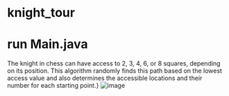 # knight_tour
# run Main.java

The knight in chess can have access to 2, 3, 4, 6, or 8 squares, depending on its position.
This algorithm randomly finds this path based on the lowest access value and also determines the accessible locations and their number for each starting point.}
![image](https://github.com/user-attachments/assets/a5e5ba51-c299-4a30-b097-644fcd922103)
